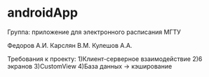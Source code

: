 androidApp
==========
Группа: приложение для электронного расписания МГТУ

Федоров А.И.
Карслян В.М.
Кулешов А.А.

Требования к проекту:
1)Клиент-серверное взаимодействие
2)6 экранов
3)CustomView
4)База данных -> кэширование 
